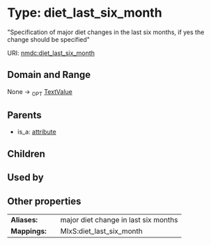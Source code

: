 
# Type: diet_last_six_month


"Specification of major diet changes in the last six months, if yes the change should be specified"

URI: [nmdc:diet_last_six_month](https://microbiomedata/meta/diet_last_six_month)


## Domain and Range

None ->  <sub>OPT</sub> [TextValue](TextValue.md)

## Parents

 *  is_a: [attribute](attribute.md)

## Children


## Used by


## Other properties

|  |  |  |
| --- | --- | --- |
| **Aliases:** | | major diet change in last six months |
| **Mappings:** | | MIxS:diet_last_six_month |

